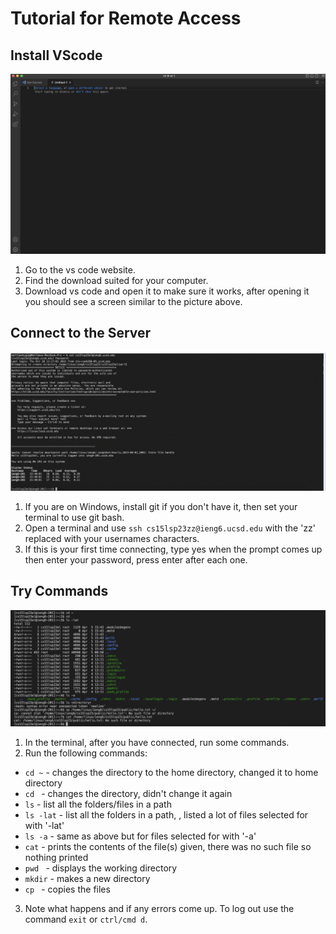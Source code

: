 # Tutorial for Remote Access

## Install VScode

![Image](vscodeopen.png)

1. Go to the vs code website.
2. Find the download suited for your computer.
3. Download vs code and open it to make sure it works, after opening it you should see a screen similar to the picture above.

## Connect to the Server

![Image](access.png)

1. If you are on Windows, install git if you don't have it, then set your terminal to use git bash.
2. Open a terminal and use `ssh cs15lsp23zz@ieng6.ucsd.edu` with the 'zz' replaced with your usernames characters.
3. If this is your first time connecting, type yes when the prompt comes up then enter your password, press enter after each one.

## Try Commands 

![Image](commands.png)

1. In the terminal, after you have connected, run some commands. 
2. Run the following commands:
* `cd ~` - changes the directory to the home directory,  changed it to home directory
* `cd ` - changes the directory, didn't change it again
* `ls` - list all the folders/files in a path
* `ls -lat` - list all the folders in a path, , listed a lot of files selected for with '-lat'
* `ls -a` - same as above but for files selected for with '-a'
* `cat` - prints the contents of the file(s) given, there was no such file so nothing printed
* `pwd ` - displays the working directory
* `mkdir` - makes a new directory
* `cp ` - copies the files
3. Note what happens and if any errors come up. To log out use the command `exit` or `ctrl/cmd d`.

